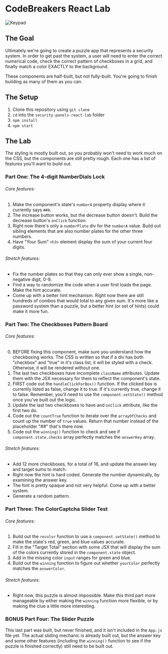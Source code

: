 # CodeBreakers React Lab

![Keypad](https://media.giphy.com/media/3o6MbdTboTFWOUsLkc/giphy.gif)

## The Goal

Ultimately we're going to create a puzzle app that represents a security system. In order to get past the system, a user will need to enter the correct numerical code, check the correct pattern of checkboxes in a grid, and finally match a color EXACTLY to the background.

These components are half-built, but not fully-built. You're going to finish building as many of them as you can.

## The Setup

1. Clone this repository using `git clone`
2. `cd` into the `security-panels-react-lab` folder
3. `npm install`
4. `npm start`

## The Lab

The styling is mostly built out, so you probably won't need to work much on the CSS, but the components are still pretty rough. Each one has a list of features you'll want to build out.

### Part One: The 4-digit NumberDials Lock

###### Core features:
1. Make the component's state's `numberA` property display where it currently says `##A`.
2. The increase button works, but the decrease button doesn't. Build the decrease button's `onClick` function.
3. Right now there's only a `numberPlate` div for the `numberA` value. Build out sibling elements that are also number plates for the other three numbers.
4. Have "Your Sum" `<h3>` element display the sum of your current four digits.

###### Stretch features:
* Fix the number plates so that they can only ever show a single, non-negative digit, 0-9.
* Find a way to randomize the code when a user first loads the page. Make the hint accurate.
* Come up with a better hint mechanism. Right now there are still hundreds of combos that would total to any given sum. It's more like a password system than a puzzle, but a better hint (or set of hints) could make it more fun.

### Part Two: The Checkboxes Pattern Board

###### Core features:
0. BEFORE fixing this component, make sure you understand how the checkboxing works. The CSS is written so that if a div has both "checkbox" and "true" in it's class list, it will be styled with a check. Otherwise, it will be rendered  without one.
1. The last two checkboxes have incomplete `className` attributes. Update them with the JSX necessary for them to reflect the component's state.
2. FIRST code out the `handleClickForBox()` function. If the clicked box is currently listed as false, change it to true. If it's currently true, change it to false. Remember, you'll need to use the `component.setState()` method once you've built out the logic.
3. Update the last two checkboxes to have and `onClick` attribute, like the first two do.
4. Code out the `countTrue` function to iterate over the `arrayOfChecks` and count up the number of `true` values. Return that number instead of the placeholder "##" that's there now.
5. Code out the `winning()` function to check and see if `component.state.checks` array perfectly matches the `answerKey` array.

###### Stretch features:
* Add 12 more checkboxes, for a total of 16, and update the answer key and target sums to match.
* Right now the hint is hard coded. Generate the number dynamically, by examining the answer key.
* The hint is pretty opaque and not very helpful. Come up with a better system.
* Generate a random pattern.


### Part Three: The ColorCaptcha Slider Test

###### Core features:
1. Build out the `recolor` function to use a `component.setState()` method to make the state's red, green, and blue values accurate.
2. Fill in the "Target Total" section with some JSX that will display the sum of the colors currently stored in the `component.state` object.
3. Add in the missing color `input` ranges for green and blue.
4. Build out the `winning` function to figure out whether `yourColor` perfectly matches the `answerColor`.  

###### Stretch features:
* Right now, this puzzle is almost impossible. Make this third part more manageable by either making the `winning` function more flexible, or by making the clue a little more interesting.

### BONUS Part Four: The Slider Puzzle

This last part was built, but never finished, and it isn't included in the `App.js` file yet. The actual sliding mechanic is already built out, but the answer key and some other features (including the `winning()` function to see if the puzzle is finished correctly) still need to be built out.
